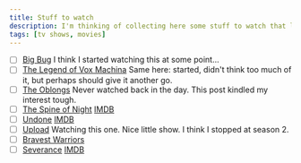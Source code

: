 ```yaml
---
title: Stuff to watch
description: I'm thinking of collecting here some stuff to watch that lies scattered around my note taking services.
tags: [tv shows, movies]
---
```


- [ ] [Big Bug](https://www.imdb.com/title/tt11541872/) I think I started watching this at some point...
- [ ] [The Legend of Vox Machina](https://www.imdb.com/title/tt11247158/) Same here: started, didn't think too much of it, but perhaps should give it another go.
- [ ] [The Oblongs](https://boingboing.net/2022/01/28/the-oblongs-a-hidden-gem-in-adult-animation.html) Never watched back in the day. This post kindled my interest tough.
- [ ] [The Spine of Night](https://gizmodo.com/the-spine-of-night-is-the-gory-animated-fantasy-epic-of-1846514874) [IMDB](https://www.imdb.com/title/tt3885422/)
- [ ] [Undone](https://gizmodo.com/amazons-undone-is-a-surreal-and-visually-stunning-serie-1837853277) [IMDB](https://www.imdb.com/title/tt8101850/?ref_=nv_sr_srsg_0)
- [ ] [Upload](https://www.imdb.com/title/tt7826376/) Watching this one. Nice little show. I think I stopped at season 2.
- [ ] [Bravest Warriors](https://www.imdb.com/title/tt2474952/?ref_=tt_mv_close)
- [ ] [Severance](https://www.newyorker.com/magazine/2022/04/25/severance-is-sci-fi-for-the-soul) [IMDB](https://www.imdb.com/title/tt11280740/)